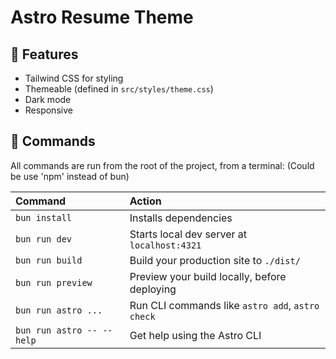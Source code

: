 # Astro Resume Theme

## 🚀 Features

- Tailwind CSS for styling
- Themeable (defined in `src/styles/theme.css`)
- Dark mode
- Responsive

## 🧞 Commands

All commands are run from the root of the project, from a terminal:
(Could be use 'npm' instead of bun)

| Command                   | Action                                           |
| :------------------------ | :----------------------------------------------- |
| `bun install`             | Installs dependencies                            |
| `bun run dev`             | Starts local dev server at `localhost:4321`      |
| `bun run build`           | Build your production site to `./dist/`          |
| `bun run preview`         | Preview your build locally, before deploying     |
| `bun run astro ...`       | Run CLI commands like `astro add`, `astro check` |
| `bun run astro -- --help` | Get help using the Astro CLI                     |
